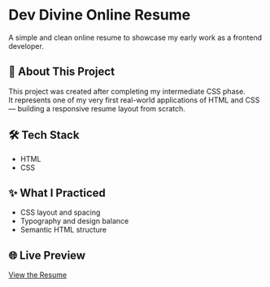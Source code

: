# Dev Divine Online Resume

A simple and clean online resume to showcase my early work as a frontend developer.

## 📄 About This Project
This project was created after completing my intermediate CSS phase.  
It represents one of my very first real-world applications of HTML and CSS — building a responsive resume layout from scratch.

## 🛠️ Tech Stack
- HTML
- CSS

## ✨ What I Practiced
- CSS layout and spacing
- Typography and design balance
- Semantic HTML structure

## 🌐 Live Preview
[View the Resume](https://dev-divine-online-resume.vercel.app)
